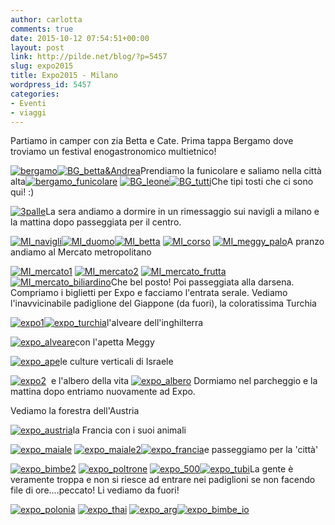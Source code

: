```yaml
---
author: carlotta
comments: true
date: 2015-10-12 07:54:51+00:00
layout: post
link: http://pilde.net/blog/?p=5457
slug: expo2015
title: Expo2015 - Milano
wordpress_id: 5457
categories:
- Eventi
- viaggi
---
```


Partiamo in camper con zia Betta e Cate. Prima tappa Bergamo dove troviamo un festival enogastronomico multietnico!

[![bergamo](http://pilde.net/blog/wp-content/uploads/2016/01/bergamo.jpg)![BG_betta&Andrea](http://pilde.net/blog/wp-content/uploads/2015/10/BG_bettaAndrea.jpg)](http://pilde.net/blog/wp-content/uploads/2015/10/BG_bettaAndrea.jpg)Prendiamo la funicolare e saliamo nella città alta[![bergamo_funicolare](http://pilde.net/blog/wp-content/uploads/2016/01/bergamo_funicolare.jpg)](http://pilde.net/blog/wp-content/uploads/2016/01/bergamo_funicolare.jpg) [![BG_leone](http://pilde.net/blog/wp-content/uploads/2016/01/BG_leone.jpg)![BG_tutti](http://pilde.net/blog/wp-content/uploads/2016/01/BG_tutti.jpg)](http://pilde.net/blog/wp-content/uploads/2016/01/BG_tutti.jpg)Che tipi tosti che ci sono qui! :)

[![3palle](http://pilde.net/blog/wp-content/uploads/2015/10/3palle.jpg)](http://pilde.net/blog/wp-content/uploads/2015/10/3palle.jpg)La sera andiamo a dormire in un rimessaggio sui navigli a milano e la mattina dopo passeggiata per il centro.

[![MI_navigli](http://pilde.net/blog/wp-content/uploads/2016/01/MI_navigli.jpg)![MI_duomo](http://pilde.net/blog/wp-content/uploads/2016/01/MI_duomo.jpg)![MI_betta](http://pilde.net/blog/wp-content/uploads/2016/01/MI_betta.jpg)](http://pilde.net/blog/wp-content/uploads/2016/01/MI_betta.jpg) [![MI_corso](http://pilde.net/blog/wp-content/uploads/2016/01/MI_corso.jpg)](http://pilde.net/blog/wp-content/uploads/2016/01/MI_corso.jpg) [![MI_meggy_palo](http://pilde.net/blog/wp-content/uploads/2016/01/MI_meggy_palo.jpg)](http://pilde.net/blog/wp-content/uploads/2016/01/MI_meggy_palo.jpg)A pranzo andiamo al Mercato metropolitano

[![MI_mercato1](http://pilde.net/blog/wp-content/uploads/2016/01/MI_mercato1.jpg)](http://pilde.net/blog/wp-content/uploads/2016/01/MI_mercato1.jpg) [![MI_mercato2](http://pilde.net/blog/wp-content/uploads/2016/01/MI_mercato2.jpg)](http://pilde.net/blog/wp-content/uploads/2016/01/MI_mercato2.jpg) [![MI_mercato_frutta](http://pilde.net/blog/wp-content/uploads/2016/01/MI_mercato_frutta.jpg)](http://pilde.net/blog/wp-content/uploads/2016/01/MI_mercato_frutta.jpg) [![MI_mercato_biliardino](http://pilde.net/blog/wp-content/uploads/2016/01/MI_mercato_biliardino.jpg)](http://pilde.net/blog/wp-content/uploads/2016/01/MI_mercato_biliardino.jpg)Che bel posto! Poi passeggiata alla darsena. Compriamo i biglietti per Expo e facciamo l'entrata serale. Vediamo l'inavvicinabile padiglione del Giappone (da fuori), la coloratissima Turchia

[![expo1](http://pilde.net/blog/wp-content/uploads/2016/01/expo1.png)![expo_turchia](http://pilde.net/blog/wp-content/uploads/2016/01/expo_turchia.png)](http://pilde.net/blog/wp-content/uploads/2016/01/expo_turchia.png)l'alveare dell'inghilterra

[![expo_alveare](http://pilde.net/blog/wp-content/uploads/2016/01/expo_alveare.png)](http://pilde.net/blog/wp-content/uploads/2016/01/expo_alveare.png)con l'apetta Meggy

[![expo_ape](http://pilde.net/blog/wp-content/uploads/2016/01/expo_ape.png)](http://pilde.net/blog/wp-content/uploads/2016/01/expo_ape.png)le culture verticali di Israele

[![expo2](http://pilde.net/blog/wp-content/uploads/2016/01/expo2.png)](http://pilde.net/blog/wp-content/uploads/2016/01/expo2.png)  e l'albero della vita [![expo_albero](http://pilde.net/blog/wp-content/uploads/2016/01/expo_albero.png)](http://pilde.net/blog/wp-content/uploads/2016/01/expo_albero.png) Dormiamo nel parcheggio e la mattina dopo entriamo nuovamente ad Expo.

Vediamo la forestra dell'Austria

[![expo_austria](http://pilde.net/blog/wp-content/uploads/2016/01/expo_austria.png)](http://pilde.net/blog/wp-content/uploads/2016/01/expo_austria.png)la Francia con i suoi animali

[![expo_maiale](http://pilde.net/blog/wp-content/uploads/2016/01/expo_maiale.jpg)](http://pilde.net/blog/wp-content/uploads/2016/01/expo_maiale.jpg) [![expo_maiale2](http://pilde.net/blog/wp-content/uploads/2016/01/expo_maiale2.jpg)![expo_francia](http://pilde.net/blog/wp-content/uploads/2016/01/expo_francia1.jpg)](http://pilde.net/blog/wp-content/uploads/2016/01/expo_francia1.jpg)e passeggiamo per la 'città'

[![expo_bimbe2](http://pilde.net/blog/wp-content/uploads/2016/01/expo_bimbe2.jpg)](http://pilde.net/blog/wp-content/uploads/2016/01/expo_bimbe2.jpg) [![expo_poltrone](http://pilde.net/blog/wp-content/uploads/2016/01/expo_poltrone.jpg)](http://pilde.net/blog/wp-content/uploads/2016/01/expo_poltrone.jpg) [![expo_500](http://pilde.net/blog/wp-content/uploads/2016/01/expo_500.jpg)![expo_tubi](http://pilde.net/blog/wp-content/uploads/2016/01/expo_tubi.jpg)](http://pilde.net/blog/wp-content/uploads/2016/01/expo_tubi.jpg)La gente è veramente troppa e non si riesce ad entrare nei padiglioni se non facendo file di ore....peccato! Li vediamo da fuori!

[![expo_polonia](http://pilde.net/blog/wp-content/uploads/2016/01/expo_polonia.jpg)](http://pilde.net/blog/wp-content/uploads/2016/01/expo_polonia.jpg) [![expo_thai](http://pilde.net/blog/wp-content/uploads/2016/01/expo_thai.jpg)](http://pilde.net/blog/wp-content/uploads/2016/01/expo_thai.jpg) [![expo_arg](http://pilde.net/blog/wp-content/uploads/2016/01/expo_arg.jpg)](http://pilde.net/blog/wp-content/uploads/2016/01/expo_arg.jpg)[![expo_bimbe_io](http://pilde.net/blog/wp-content/uploads/2016/01/expo_bimbe_io.jpg)](http://pilde.net/blog/wp-content/uploads/2016/01/expo_bimbe_io.jpg)




